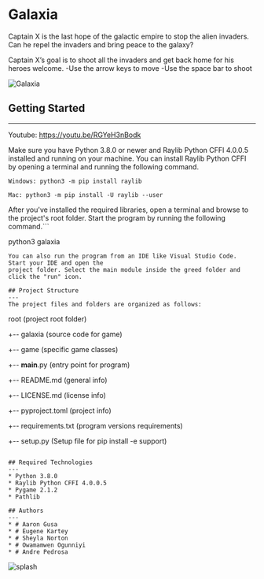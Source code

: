 # Galaxia

Captain X is the last hope of the galactic empire to stop the alien invaders. Can he repel the invaders and bring peace to the galaxy?

Captain X’s goal is to shoot all the invaders and get back home for his heroes welcome.
-Use the arrow keys to move
-Use the space bar to shoot

![Galaxia](https://user-images.githubusercontent.com/24244287/162526065-3b8aa27e-9595-4ea9-9297-487508682d1d.png)


## Getting Started

---
Youtube: https://youtu.be/RGYeH3nBodk

Make sure you have Python 3.8.0 or newer and Raylib Python CFFI 4.0.0.5 installed and running on your machine. You can install Raylib Python CFFI by opening a terminal and running the following command.

```
Windows: python3 -m pip install raylib

Mac: python3 -m pip install -U raylib --user
```

After you've installed the required libraries, open a terminal and browse to the project's root folder. Start the program by running the following command.```

python3 galaxia

```
You can also run the program from an IDE like Visual Studio Code. Start your IDE and open the
project folder. Select the main module inside the greed folder and click the "run" icon.

## Project Structure
---
The project files and folders are organized as follows:
```

root (project root folder)

+-- galaxia (source code for game)

+-- game (specific game classes)

+-- **main**.py (entry point for program)

+-- README.md (general info)

+-- LICENSE.md (license info)

+-- pyproject.toml (project info)

+-- requirements.txt (program versions requirements)

+-- setup.py (Setup file for pip install -e support)

```

## Required Technologies
---
* Python 3.8.0
* Raylib Python CFFI 4.0.0.5
* Pygame 2.1.2
* Pathlib

## Authors
---
* # Aaron Gusa
* # Eugene Kartey
* # Sheyla Norton
* # Owamamwen Ogunniyi
* # Andre Pedrosa
```

![splash](https://user-images.githubusercontent.com/24244287/162525892-f48ec111-4409-4848-94c5-cc6c87ddd3d7.png)

